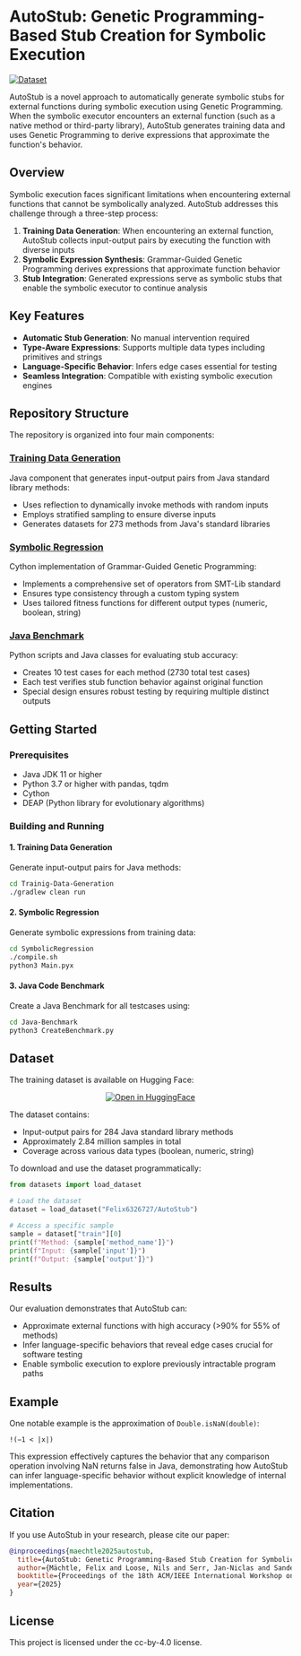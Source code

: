 # AutoStub: Genetic Programming-Based Stub Creation for Symbolic Execution

[![Dataset](https://img.shields.io/badge/🤗%20Hugging%20Face-Dataset-yellow)](https://huggingface.co/datasets/Felix6326727/AutoStub/) 

AutoStub is a novel approach to automatically generate symbolic stubs for external functions during symbolic execution using Genetic Programming. When the symbolic executor encounters an external function (such as a native method or third-party library), AutoStub generates training data and uses Genetic Programming to derive expressions that approximate the function's behavior.

## Overview

Symbolic execution faces significant limitations when encountering external functions that cannot be symbolically analyzed. AutoStub addresses this challenge through a three-step process:

1. **Training Data Generation**: When encountering an external function, AutoStub collects input-output pairs by executing the function with diverse inputs
2. **Symbolic Expression Synthesis**: Grammar-Guided Genetic Programming derives expressions that approximate function behavior
3. **Stub Integration**: Generated expressions serve as symbolic stubs that enable the symbolic executor to continue analysis

## Key Features

- **Automatic Stub Generation**: No manual intervention required
- **Type-Aware Expressions**: Supports multiple data types including primitives and strings
- **Language-Specific Behavior**: Infers edge cases essential for testing
- **Seamless Integration**: Compatible with existing symbolic execution engines

## Repository Structure

The repository is organized into four main components:

### [Training Data Generation](/Trainig-Data-Generation/)

Java component that generates input-output pairs from Java standard library methods:
- Uses reflection to dynamically invoke methods with random inputs
- Employs stratified sampling to ensure diverse inputs
- Generates datasets for 273 methods from Java's standard libraries

### [Symbolic Regression](/SymbolicRegression/)

Cython implementation of Grammar-Guided Genetic Programming:
- Implements a comprehensive set of operators from SMT-Lib standard
- Ensures type consistency through a custom typing system
- Uses tailored fitness functions for different output types (numeric, boolean, string)

### [Java Benchmark](/Java-Benchmark/)

Python scripts and Java classes for evaluating stub accuracy:
- Creates 10 test cases for each method (2730 total test cases)
- Each test verifies stub function behavior against original function
- Special design ensures robust testing by requiring multiple distinct outputs


## Getting Started

### Prerequisites

- Java JDK 11 or higher
- Python 3.7 or higher with pandas, tqdm
- Cython
- DEAP (Python library for evolutionary algorithms)

### Building and Running

#### 1. Training Data Generation

Generate input-output pairs for Java methods:

```bash
cd Trainig-Data-Generation
./gradlew clean run
```

#### 2. Symbolic Regression

Generate symbolic expressions from training data:

```bash
cd SymbolicRegression
./compile.sh
python3 Main.pyx
```

#### 3. Java Code Benchmark

Create a Java Benchmark for all testcases using:

```bash
cd Java-Benchmark
python3 CreateBenchmark.py
```

## Dataset

The training dataset is available on Hugging Face:

<div style="text-align: center">
  <a href="https://huggingface.co/datasets/Felix6326727/AutoStub/" target="_blank">
    <img src="https://huggingface.co/datasets/huggingface/badges/resolve/main/dataset-on-hf-xl.svg" alt="Open in HuggingFace"/>
  </a>
</div>

The dataset contains:
- Input-output pairs for 284 Java standard library methods
- Approximately 2.84 million samples in total
- Coverage across various data types (boolean, numeric, string)

To download and use the dataset programmatically:

```python
from datasets import load_dataset

# Load the dataset
dataset = load_dataset("Felix6326727/AutoStub")

# Access a specific sample
sample = dataset["train"][0]
print(f"Method: {sample['method_name']}")
print(f"Input: {sample['input']}")
print(f"Output: {sample['output']}")
```

## Results

Our evaluation demonstrates that AutoStub can:

- Approximate external functions with high accuracy (>90% for 55% of methods)
- Infer language-specific behaviors that reveal edge cases crucial for software testing
- Enable symbolic execution to explore previously intractable program paths

## Example

One notable example is the approximation of `Double.isNaN(double)`:

```
!(−1 < |x|)
```

This expression effectively captures the behavior that any comparison operation involving NaN returns false in Java, demonstrating how AutoStub can infer language-specific behavior without explicit knowledge of internal implementations.

## Citation

If you use AutoStub in your research, please cite our paper:

```bibtex
@inproceedings{maechtle2025autostub,
  title={AutoStub: Genetic Programming-Based Stub Creation for Symbolic Execution},
  author={Mächtle, Felix and Loose, Nils and Serr, Jan-Niclas and Sander, Jonas and Eisenbarth, Thomas},
  booktitle={Proceedings of the 18th ACM/IEEE International Workshop on Search-Based and Fuzz Testing, SBFT 2025},
  year={2025}
}
```

## License

This project is licensed under the cc-by-4.0 license.